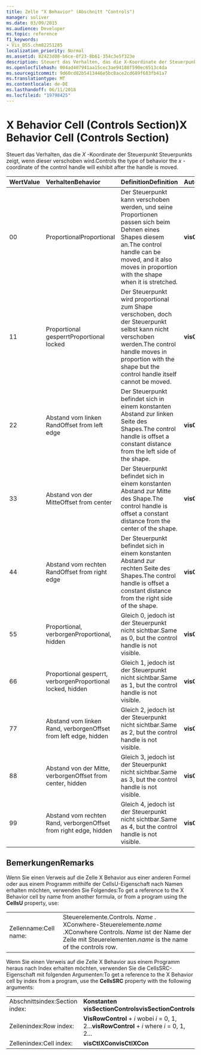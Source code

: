 ```yaml
---
title: Zelle "X Behavior" (Abschnitt "Controls")
manager: soliver
ms.date: 03/09/2015
ms.audience: Developer
ms.topic: reference
f1_keywords:
- Vis_DSS.chm82251285
localization_priority: Normal
ms.assetid: 82423d08-b6ce-0f23-8b61-354c3e5f323e
description: Steuert das Verhalten, das die X-Koordinate der Steuerpunkt Steuerpunkts zeigt, wenn dieser verschoben wird.
ms.openlocfilehash: 004ad407941aa15cec3ae94188f590ec6513c4da
ms.sourcegitcommit: 9d60cd82b5413446e5bc8ace2cd689f683fb41a7
ms.translationtype: MT
ms.contentlocale: de-DE
ms.lasthandoff: 06/11/2018
ms.locfileid: "19798425"
---
```

# <a name="x-behavior-cell-controls-section"></a><span data-ttu-id="978c8-103">X Behavior Cell (Controls Section)</span><span class="sxs-lookup"><span data-stu-id="978c8-103">X Behavior Cell (Controls Section)</span></span>

<span data-ttu-id="978c8-104">Steuert das Verhalten, das die *X* -Koordinate der Steuerpunkt Steuerpunkts zeigt, wenn dieser verschoben wird.</span><span class="sxs-lookup"><span data-stu-id="978c8-104">Controls the type of behavior the  *x*  -coordinate of the control handle will exhibit after the handle is moved.</span></span> 
  
|<span data-ttu-id="978c8-105">**Wert**</span><span class="sxs-lookup"><span data-stu-id="978c8-105">**Value**</span></span>|<span data-ttu-id="978c8-106">**Verhalten**</span><span class="sxs-lookup"><span data-stu-id="978c8-106">**Behavior**</span></span>|<span data-ttu-id="978c8-107">**Definition**</span><span class="sxs-lookup"><span data-stu-id="978c8-107">**Definition**</span></span>|<span data-ttu-id="978c8-108">**Automatisierungskonstante**</span><span class="sxs-lookup"><span data-stu-id="978c8-108">**Automation constant**</span></span>|
|:-----|:-----|:-----|:-----|
| <span data-ttu-id="978c8-109">0</span><span class="sxs-lookup"><span data-stu-id="978c8-109">0</span></span>  <br/> | <span data-ttu-id="978c8-110">Proportional</span><span class="sxs-lookup"><span data-stu-id="978c8-110">Proportional</span></span>  <br/> | <span data-ttu-id="978c8-111">Der Steuerpunkt kann verschoben werden, und seine Proportionen passen sich beim Dehnen eines Shapes diesem an.</span><span class="sxs-lookup"><span data-stu-id="978c8-111">The control handle can be moved, and it also moves in proportion with the shape when it is stretched.</span></span>  <br/> |<span data-ttu-id="978c8-112">**visCtlProportional**</span><span class="sxs-lookup"><span data-stu-id="978c8-112">**visCtlProportional**</span></span> <br/> |
| <span data-ttu-id="978c8-113">1</span><span class="sxs-lookup"><span data-stu-id="978c8-113">1</span></span>  <br/> | <span data-ttu-id="978c8-114">Proportional gesperrt</span><span class="sxs-lookup"><span data-stu-id="978c8-114">Proportional locked</span></span>  <br/> | <span data-ttu-id="978c8-115">Der Steuerpunkt wird proportional zum Shape verschoben, doch der Steuerpunkt selbst kann nicht verschoben werden.</span><span class="sxs-lookup"><span data-stu-id="978c8-115">The control handle moves in proportion with the shape but the control handle itself cannot be moved.</span></span>  <br/> |<span data-ttu-id="978c8-116">**visCtlLocked**</span><span class="sxs-lookup"><span data-stu-id="978c8-116">**visCtlLocked**</span></span> <br/> |
| <span data-ttu-id="978c8-117">2</span><span class="sxs-lookup"><span data-stu-id="978c8-117">2</span></span>  <br/> | <span data-ttu-id="978c8-118">Abstand vom linken Rand</span><span class="sxs-lookup"><span data-stu-id="978c8-118">Offset from left edge</span></span>  <br/> | <span data-ttu-id="978c8-119">Der Steuerpunkt befindet sich in einem konstanten Abstand zur linken Seite des Shapes.</span><span class="sxs-lookup"><span data-stu-id="978c8-119">The control handle is offset a constant distance from the left side of the shape.</span></span>  <br/> |<span data-ttu-id="978c8-120">**visCtlOffsetMin**</span><span class="sxs-lookup"><span data-stu-id="978c8-120">**visCtlOffsetMin**</span></span> <br/> |
| <span data-ttu-id="978c8-121">3</span><span class="sxs-lookup"><span data-stu-id="978c8-121">3</span></span>  <br/> | <span data-ttu-id="978c8-122">Abstand von der Mitte</span><span class="sxs-lookup"><span data-stu-id="978c8-122">Offset from center</span></span>  <br/> | <span data-ttu-id="978c8-123">Der Steuerpunkt befindet sich in einem konstanten Abstand zur Mitte des Shape.</span><span class="sxs-lookup"><span data-stu-id="978c8-123">The control handle is offset a constant distance from the center of the shape.</span></span>  <br/> |<span data-ttu-id="978c8-124">**visCtlOffsetMid**</span><span class="sxs-lookup"><span data-stu-id="978c8-124">**visCtlOffsetMid**</span></span> <br/> |
| <span data-ttu-id="978c8-125">4</span><span class="sxs-lookup"><span data-stu-id="978c8-125">4</span></span>  <br/> | <span data-ttu-id="978c8-126">Abstand vom rechten Rand</span><span class="sxs-lookup"><span data-stu-id="978c8-126">Offset from right edge</span></span>  <br/> | <span data-ttu-id="978c8-127">Der Steuerpunkt befindet sich in einem konstanten Abstand zur rechten Seite des Shapes.</span><span class="sxs-lookup"><span data-stu-id="978c8-127">The control handle is offset a constant distance from the right side of the shape.</span></span>  <br/> |<span data-ttu-id="978c8-128">**visCtlOffsetMax**</span><span class="sxs-lookup"><span data-stu-id="978c8-128">**visCtlOffsetMax**</span></span> <br/> |
| <span data-ttu-id="978c8-129">5</span><span class="sxs-lookup"><span data-stu-id="978c8-129">5</span></span>  <br/> | <span data-ttu-id="978c8-130">Proportional, verborgen</span><span class="sxs-lookup"><span data-stu-id="978c8-130">Proportional, hidden</span></span>  <br/> | <span data-ttu-id="978c8-131">Gleich 0, jedoch ist der Steuerpunkt nicht sichtbar.</span><span class="sxs-lookup"><span data-stu-id="978c8-131">Same as 0, but the control handle is not visible.</span></span>  <br/> |<span data-ttu-id="978c8-132">**visCtlProportionalHidden**</span><span class="sxs-lookup"><span data-stu-id="978c8-132">**visCtlProportionalHidden**</span></span> <br/> |
| <span data-ttu-id="978c8-133">6</span><span class="sxs-lookup"><span data-stu-id="978c8-133">6</span></span>  <br/> | <span data-ttu-id="978c8-134">Proportional gesperrt, verborgen</span><span class="sxs-lookup"><span data-stu-id="978c8-134">Proportional locked, hidden</span></span>  <br/> | <span data-ttu-id="978c8-135">Gleich 1, jedoch ist der Steuerpunkt nicht sichtbar.</span><span class="sxs-lookup"><span data-stu-id="978c8-135">Same as 1, but the control handle is not visible.</span></span>  <br/> |<span data-ttu-id="978c8-136">**visCtlLockedHiddenv**</span><span class="sxs-lookup"><span data-stu-id="978c8-136">**visCtlLockedHiddenv**</span></span> <br/> |
| <span data-ttu-id="978c8-137">7</span><span class="sxs-lookup"><span data-stu-id="978c8-137">7</span></span>  <br/> | <span data-ttu-id="978c8-138">Abstand vom linken Rand, verborgen</span><span class="sxs-lookup"><span data-stu-id="978c8-138">Offset from left edge, hidden</span></span>  <br/> | <span data-ttu-id="978c8-139">Gleich 2, jedoch ist der Steuerpunkt nicht sichtbar.</span><span class="sxs-lookup"><span data-stu-id="978c8-139">Same as 2, but the control handle is not visible.</span></span>  <br/> |<span data-ttu-id="978c8-140">**visCtlOffsetMinHidden**</span><span class="sxs-lookup"><span data-stu-id="978c8-140">**visCtlOffsetMinHidden**</span></span> <br/> |
| <span data-ttu-id="978c8-141">8</span><span class="sxs-lookup"><span data-stu-id="978c8-141">8</span></span>  <br/> | <span data-ttu-id="978c8-142">Abstand von der Mitte, verborgen</span><span class="sxs-lookup"><span data-stu-id="978c8-142">Offset from center, hidden</span></span>  <br/> | <span data-ttu-id="978c8-143">Gleich 3, jedoch ist der Steuerpunkt nicht sichtbar.</span><span class="sxs-lookup"><span data-stu-id="978c8-143">Same as 3, but the control handle is not visible.</span></span>  <br/> |<span data-ttu-id="978c8-144">**visCtlOffsetMidHidden**</span><span class="sxs-lookup"><span data-stu-id="978c8-144">**visCtlOffsetMidHidden**</span></span> <br/> |
| <span data-ttu-id="978c8-145">9</span><span class="sxs-lookup"><span data-stu-id="978c8-145">9</span></span>  <br/> | <span data-ttu-id="978c8-146">Abstand vom rechten Rand, verborgen</span><span class="sxs-lookup"><span data-stu-id="978c8-146">Offset from right edge, hidden</span></span>  <br/> | <span data-ttu-id="978c8-147">Gleich 4, jedoch ist der Steuerpunkt nicht sichtbar.</span><span class="sxs-lookup"><span data-stu-id="978c8-147">Same as 4, but the control handle is not visible.</span></span>  <br/> |<span data-ttu-id="978c8-148">**visCtlOffsetMaxHidden**</span><span class="sxs-lookup"><span data-stu-id="978c8-148">**visCtlOffsetMaxHidden**</span></span> <br/> |
   
## <a name="remarks"></a><span data-ttu-id="978c8-149">Bemerkungen</span><span class="sxs-lookup"><span data-stu-id="978c8-149">Remarks</span></span>

<span data-ttu-id="978c8-150">Wenn Sie einen Verweis auf die Zelle X Behavior aus einer anderen Formel oder aus einem Programm mithilfe der CellsU-Eigenschaft nach Namen erhalten möchten, verwenden Sie Folgendes:</span><span class="sxs-lookup"><span data-stu-id="978c8-150">To get a reference to the X Behavior cell by name from another formula, or from a program using the **CellsU** property, use:</span></span> 
  
|||
|:-----|:-----|
| <span data-ttu-id="978c8-151">Zellenname:</span><span class="sxs-lookup"><span data-stu-id="978c8-151">Cell name:</span></span>  <br/> | <span data-ttu-id="978c8-152">Steuerelemente.</span><span class="sxs-lookup"><span data-stu-id="978c8-152">Controls.</span></span>  <span data-ttu-id="978c8-153">*Name* . XConwhere-Steuerelemente.</span><span class="sxs-lookup"><span data-stu-id="978c8-153">*name*  .XConwhere Controls.</span></span>  <span data-ttu-id="978c8-154">*Name* ist der Name der Zeile mit Steuerelementen.</span><span class="sxs-lookup"><span data-stu-id="978c8-154">*name*  is the name of the controls row.</span></span>  <br/> |
   
<span data-ttu-id="978c8-155">Wenn Sie einen Verweis auf die Zelle X Behavior aus einem Programm heraus nach Index erhalten möchten, verwenden Sie die CellsSRC-Eigenschaft mit folgenden Argumenten:</span><span class="sxs-lookup"><span data-stu-id="978c8-155">To get a reference to the X Behavior cell by index from a program, use the **CellsSRC** property with the following arguments:</span></span> 
  
|||
|:-----|:-----|
| <span data-ttu-id="978c8-156">Abschnittsindex:</span><span class="sxs-lookup"><span data-stu-id="978c8-156">Section index:</span></span>  <br/> |<span data-ttu-id="978c8-157">**Konstanten visSectionControls**</span><span class="sxs-lookup"><span data-stu-id="978c8-157">**visSectionControls**</span></span> <br/> |
| <span data-ttu-id="978c8-158">Zeilenindex:</span><span class="sxs-lookup"><span data-stu-id="978c8-158">Row index:</span></span>  <br/> |<span data-ttu-id="978c8-159">**VisRowControl** +  *i* wobei *i* = 0, 1, 2...</span><span class="sxs-lookup"><span data-stu-id="978c8-159">**visRowControl** +  *i*            where  *i*  = 0, 1, 2...</span></span>  <br/> |
| <span data-ttu-id="978c8-160">Zellenindex:</span><span class="sxs-lookup"><span data-stu-id="978c8-160">Cell index:</span></span>  <br/> |<span data-ttu-id="978c8-161">**visCtlXCon**</span><span class="sxs-lookup"><span data-stu-id="978c8-161">**visCtlXCon**</span></span> <br/> |
   


